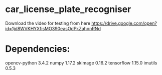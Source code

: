 # car_license_plate_recogniser
Download the video for testing from here https://drive.google.com/open?id=1jd8WVKHYXfisMO390easOdPkZahonRNd
# Dependencies:
opencv-python 3.4.2
numpy 1.17.2
skimage 0.16.2
tensorflow 1.15.0
imutils 0.5.3
